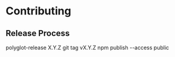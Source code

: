 # Contributing

## Release Process

  polyglot-release X.Y.Z
  git tag vX.Y.Z
  npm publish --access public